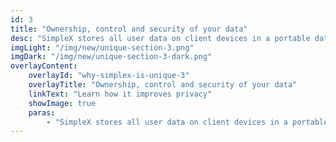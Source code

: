 ```yaml
---
id: 3
title: "Ownership, control and security of your data"
desc: "SimpleX stores all user data on client devices in a portable database format. The messages are held temporarily on SimpleX relay servers until they are received, then they are permanently deleted."
imgLight: "/img/new/unique-section-3.png"
imgDark: "/img/new/unique-section-3-dark.png"
overlayContent:
    overlayId: "why-simplex-is-unique-3"
    overlayTitle: "Ownership, control and security of your data"
    linkText: "Learn how it improves privacy"
    showImage: true
    paras:
        - "SimpleX stores all user data on client devices in a portable database format. The messages are held temporarily on SimpleX relay servers until they are received, then they are permanently deleted."
---
```

